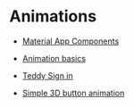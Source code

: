 # Animations

- [Material App Components](https://www.mo4tech.com/flutter-profound-and-simple-components-materialapp.html)

- [Animation basics](https://flexiple.com/app/basics-of-flutter-animations/)

- [Teddy Sign in](https://github.com/GJJ2019/Flutter-Teddy-SignIn)
- [Simple 3D button animation](https://emadeddin-eibo.medium.com/create-simple-3d-button-animation-with-flutter-d1cee2fedaf5)
